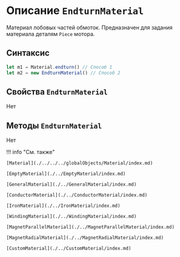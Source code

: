 # Описание `EndturnMaterial`
Материал лобовых частей обмоток. Предназначен для задания материала деталям `Piece` мотора.

## Синтаксис
```javascript
let m1 = Material.endturn() // Способ 1
let m2 = new EndturnMaterial() // Способ 2
```

## Свойства `EndturnMaterial`
Нет

## Методы `EndturnMaterial`
Нет

!!! info "См. также"

    [Material](./../../../globalObjects/Material/index.md)

    [EmptyMaterial](./../EmptyMaterial/index.md)

    [GeneralMaterial](./../GeneralMaterial/index.md)

    [ConductorMaterial](./../ConductorMaterial/index.md)

    [IronMaterial](./../IronMaterial/index.md)

    [WindingMaterial](./../WindingMaterial/index.md)

    [MagnetParallelMaterial](./../MagnetParallelMaterial/index.md)

    [MagnetRadialMaterial](./../MagnetRadialMaterial/index.md)
    
    [CustomMaterial](./../CustomMaterial/index.md)
